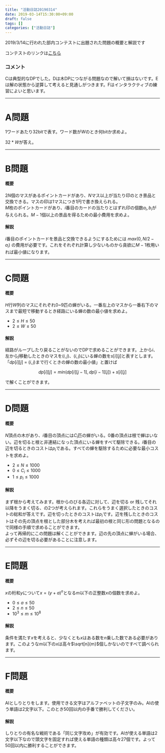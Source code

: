 ```yaml
---
title: "活動日誌20190314"
date: 2019-03-14T15:30:00+09:00
draft: false
tags: []
categories: ["活動日誌"]
---
```


2019/3/14に行われた部内コンテストに出題された問題の概要と解説です

<!--more-->

コンテストのリンクは[こちら](https://onlinejudge.u-aizu.ac.jp/beta/room.html#YNUCPC_043)

### コメント

Cは典型的なDPでした。Dは木DPにつながる問題なので解いて損はないです。Eは解の状態から逆算して考えると見通しがつきます。Fはインタラクティブの練習によいと思います。

---

# A問題

1ワードあたり32bitで表す。ワード数が$W$のとき何bitか求めよ。

$32*W$が答え。

---

# B問題

#### 概要

$2N$個のマスがあるポイントカードがあり、$N$マス以上が当たり印のとき景品と交換できる。マスの印は1マスにつき1円で書き換えられる。  
$M$枚のポイントカードがあり、$i$番目のカードの当たりとはずれ印の個数$a_i,b_i$が与えられる。$M-1$個以上の景品を得るための最小費用を求めよ。

#### 解説

$i$番目のポイントカードを景品と交換できるようにするためには $max(0,N/2 - a_i)$ の費用が必要です。これをそれぞれ計算し少ないものから貪欲に$M-1$枚用いれば最小値になります。

---

# C問題

#### 概要

$H$行$W$列のマスにそれぞれ0~9匹の蝉がいる。一番左上のマスから一番右下のマスまで最短で移動するとき経路にいる蝉の数の最小値を求めよ。

- $2 \le H \le 50$
- $2 \le W \le 50$

#### 解説

経路がループしたり戻ることがないのでDPで求めることができます。上から$i$、左から$j$移動したときのマスを$(i,j)$、$(i,j)$にいる蝉の数を$s[i][j]$と表すとします。「$dp[i][j]$ = $(i,j)$まで行くときの蝉の数の最小値」と置けば

$$
dp[i][j] = min(dp[i][j-1], dp[i-1][j]) + s[i][j]
$$

で解くことができます。

---

# D問題

#### 概要

$N$頂点の木があり、$i$番目の頂点には$C_i$匹の蝉がいる。0番の頂点は根で蝉はいない。辺を切ると根と非連結になった頂点にいる蝉をすべて駆除できる。$i$番目の辺を切るときのコストは$p_i$である。すべての蝉を駆除するために必要な最小コストを求めよ。

- $2 \le N \le 1000$
- $0 \le C_i \le 1000$
- $1 \le p_i \le 1000$

#### 解説

まず根から考えてみます。根からのびる各辺に対して、辺を切る or 残してそれ以降をうまく切る、の2つが考えられます。これらをうまく選択したときのコストの総和が答えです。辺を切ったときのコストは$p_i$です。辺を残したときのコストはその先の頂点を根とした部分木を考えれば最初の根と同じ形の問題となるので同様の手順で求めることができます。  
よって再帰的にこの問題は解くことができます。辺の先の頂点に蝉がいる場合、必ずその辺を切る必要があることに注意します。

---

# E問題

#### 概要

$x$の桁和$y$について$x=(y+a)^{n}$となる$m$以下の正整数$x$の個数を求めよ。

- $0 \le a \le 50$
- $2 \le n \le 50$
- $10^{3} \le m \le 10^{8}$

#### 解説

条件を満たす$x$を考えると、少なくとも$x$はある数を$n$乗した数である必要があります。このような$m$以下の$x$は高々$\sqrt[n]{m}$個しかないのですべて調べられます。

---

# F問題

#### 概要

AIとしりとりをします。使用できる文字はアルファベットの子文字のみ。AIの使う単語は2文字以下。このとき50回以内の手番で勝利してください。

#### 解説

しりとりの有名な戦術である「同じ文字攻め」が有効です。AIが使える単語は2文字以下なので頭文字を固定すれば使える単語の種類は高々27個です。よって50回以内に勝利することができます。